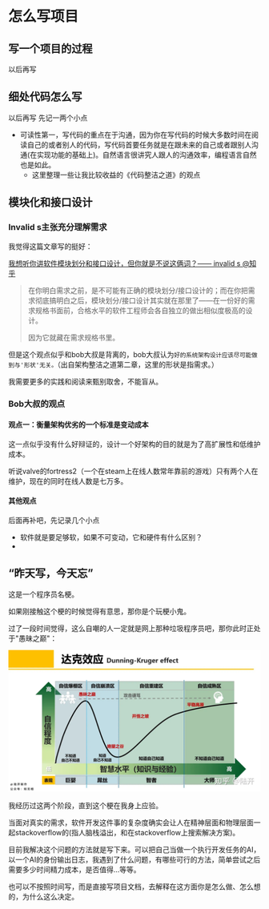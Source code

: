 # 怎么写项目

## 写一个项目的过程
以后再写

## 细处代码怎么写
以后再写 先记一两个小点

- 可读性第一，写代码的重点在于沟通，因为你在写代码的时候大多数时间在阅读自己的或者别人的代码，写代码首要任务就是在跟未来的自己或者跟别人沟通(在实现功能的基础上)。自然语言很讲究人跟人的沟通效率，编程语言自然也是如此。
    - 这里整理一些让我比较收益的《代码整洁之道》的观点 


## 模块化和接口设计

### Invalid s主张充分理解需求
我觉得这篇文章写的挺好：

[我想听你讲软件模块划分和接口设计，但你就是不说这俩词？—— invalid s @知乎](https://zhuanlan.zhihu.com/p/413172583)


> 在你明白需求之前，是不可能有正确的模块划分/接口设计的；而在你把需求彻底搞明白之后，模块划分/接口设计其实就在那里了——在一份好的需求规格书面前，合格水平的软件工程师会各自独立的做出相似度极高的设计。
> 
> 因为它就藏在需求规格书里。

但是这个观点似乎和bob大叔是背离的，bob大叔认为`好的系统架构设计应该尽可能做到与'形状'无关。`（出自架构整洁之道第二章，这里的形状是指需求。）

我需要更多的实践和阅读来甄别取舍，不能盲从。

### Bob大叔的观点

#### 观点一：衡量架构优劣的一个标准是变动成本

这一点似乎没有什么好辩证的，设计一个好架构的目的就是为了高扩展性和低维护成本。

听说valve的fortress2（一个在steam上在线人数常年靠前的游戏）只有两个人在维护，现在的同时在线人数是七万多。

#### 其他观点
后面再补吧，先记录几个小点

- 软件就是要足够软，如果不可变动，它和硬件有什么区别？
- 

## “昨天写，今天忘”

这是一个程序员名梗。

如果刚接触这个梗的时候觉得有意思，那你是个玩梗小鬼。

过了一段时间觉得，这么自嘲的人一定就是网上那种垃圾程序员吧，那你此时正处于"愚昧之巅"：

![达克效应](DK-effect.png)


我经历过这两个阶段，直到这个梗在我身上应验。

当面对真实的需求，软件开发这件事的复杂度确实会让人在精神层面和物理层面一起stackoverflow的(指人脑栈溢出，和在stackoverflow上搜索解决方案)。

目前我解决这个问题的方法就是写下来。可以把自己当做一个执行开发任务的AI，以一个AI的身份输出日志，我遇到了什么问题，有哪些可行的方法，简单尝试之后需要多少时间精力成本，是否值得...等等。

也可以不按照时间写，而是直接写项目文档，去解释在这方面你是怎么做、怎么想的，为什么这么决定。

